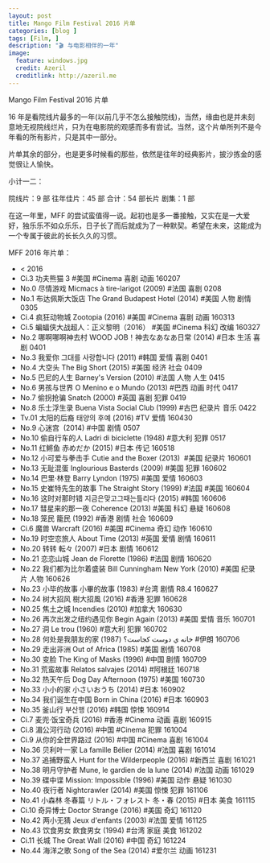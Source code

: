 ```yaml
---
layout: post
title: Mango Film Festival 2016 片单
categories: [blog ]
tags: [Film, ]
description: "🎬 与电影相伴的一年"
image:
  feature: windows.jpg
  credit: Azeril
  creditlink: http://azeril.me
---
```



Mango Film Festival 2016 片单


16 年是看院线片最多的一年(以前几乎不怎么接触院线)，当然，缘由也是并未刻意地无视院线烂片，只为在电影院的观感而多有尝试。当然，这个片单所列不是今年看的所有影片，只是其中一部分。

片单其余的部分，也是更多时候看的那些，依然是往年的经典影片，披沙拣金的感觉很让人愉快。

小计一二：

院线片：9 部
往年佳片：45 部
合计：54 部长片
剧集：1 部

在这一年里，MFF 的尝试蛮值得一说。起初也是多一番接触，又实在是一大爱好，独乐乐不如众乐乐，日子长了而后就成为了一种默契。希望在未来，这能成为一个专属于彼此的长长久久的习惯。


MFF 2016 年片单： 

 <ul>
      <li><span class="name">&lt; 2016</span></li><li><span class="name done">Ci.3 功夫熊猫 3 #美国  #Cinema 喜剧 动画 160207 </span></li><li><span class="name done">No.0 尽情游戏 Micmacs à tire-larigot&nbsp;(2009) #法国 喜剧 0208</span></li><li><span class="name done">No.1 布达佩斯大饭店 The Grand Budapest Hotel&nbsp;(2014) #美国 人物 剧情 0305</span></li><li><span class="name done">Ci.4 疯狂动物城 Zootopia&nbsp;(2016)  #美国 #Cinema 喜剧 动画 160313</span></li><li><span class="name done">Ci.5 蝙蝠侠大战超人：正义黎明（2016） #美国  #Cinema 科幻 改编 160327 </span></li><li><span class="name done">No.2 哪啊哪啊神去村 WOOD JOB！神去なあなあ日常&nbsp;(2014) #日本 生活 喜剧 0401</span></li><li><span class="name done">No.3 我爱你 그대를 사랑합니다&nbsp;(2011)  #韩国 爱情 喜剧 0401</span></li><li><span class="name done">No.4 大空头 The Big Short&nbsp;(2015) #美国 经济 社会 0409</span></li><li><span class="name done">No.5 巴尼的人生 Barney's Version&nbsp;(2010) #法国 人物 人生 0415</span></li><li><span class="name done">No.6 男孩与世界 O Menino e o Mundo&nbsp;(2013)  #巴西 动画 时代 0417</span></li><li><span class="name done">No.7 偷拐抢骗 Snatch&nbsp;(2000) #英国 喜剧 犯罪 0419</span></li><li><span class="name done">No.8 乐士浮生录 Buena Vista Social Club&nbsp;(1999) #古巴 纪录片 音乐 0422</span></li><li><span class="name done">Tv.01 太阳的后裔 태양의 후예&nbsp;(2016) #TV 爱情 160430</span></li><li><span class="name done">No.9 心迷宫 &nbsp;(2014) #中国 剧情 0507</span></li><li><span class="name done">No.10 偷自行车的人 Ladri di biciclette&nbsp;(1948) #意大利 犯罪 0517</span></li><li><span class="name done">No.11 红鳉鱼 赤めだか&nbsp;(2015) #日本 传记 160518 </span></li><li><span class="name done">No.12 小可爱与拳击手 Cutie and the Boxer (2013)&nbsp; #美国 纪录片 160601</span></li><li><span class="name done">No.13 无耻混蛋 Inglourious Basterds&nbsp;(2009) #美国 犯罪 160602</span></li><li><span class="name done">No.14  巴里·林登 Barry Lyndon&nbsp;(1975) #美国 爱情 160603</span></li><li><span class="name done">No.15 史崔特先生的故事 The Straight Story&nbsp;(1999) #法国 #美国 160604</span></li><li><span class="name done">No.16 这时对那时错 지금은맞고그때는틀리다&nbsp;(2015) #韩国 160606</span></li><li><span class="name done">No.17  彗星来的那一夜 Coherence&nbsp;(2013) #美国 科幻 悬疑 160608</span></li><li><span class="name done">No.18 笼民 籠民&nbsp;(1992) #香港 剧情 社会 160609</span></li><li><span class="name done">Ci.6 魔兽 Warcraft&nbsp;(2016) #美国 #Cinema  奇幻 动作 160610</span></li><li><span class="name done">No.19 时空恋旅人 About Time&nbsp;(2013) #英国 爱情 剧情 160611</span></li><li><span class="name done">No.20 转转 転々&nbsp;(2007) #日本 剧情 160612</span></li><li><span class="name done">No.21 恋恋山城 Jean de Florette&nbsp;(1986) #法国 剧情 160620</span></li><li><span class="name done">No.22 我们都为比尔着盛装 Bill Cunningham New York&nbsp;(2010) #美国 纪录片 人物 160626</span></li><li><span class="name done">No.23 小毕的故事 小畢的故事&nbsp;(1983) #台湾 剧情 R8.4 160627</span></li><li><span class="name done">No.24 树大招风 樹大招風&nbsp;(2016)  #香港 犯罪 160628</span></li><li><span class="name done">N0.25 焦土之城 Incendies&nbsp;(2010) #加拿大 160630</span></li><li><span class="name done">No.26 再次出发之纽约遇见你 Begin Again&nbsp;(2013) #美国 爱情 音乐 160701</span></li><li><span class="name done">No.27 洞 Le trou&nbsp;(1960) #意大利 犯罪 160702</span></li><li><span class="name done">No.28 何处是我朋友的家 خانه ي دوست كجاست؟&nbsp;(1987) #伊朗 160706</span></li><li><span class="name done">No.29 走出非洲 Out of Africa&nbsp;(1985) #美国 剧情 160708</span></li><li><span class="name done">No.30 变脸 The King of Masks&nbsp;(1996) #中国 剧情 160709</span></li><li><span class="name done">No.31 荒蛮故事 Relatos salvajes&nbsp;(2014) #阿根廷 160718</span></li><li><span class="name done">No.32 热天午后 Dog Day Afternoon&nbsp;(1975)  #美国 160730</span></li><li><span class="name done">No.33 小小的家 小さいおうち&nbsp;(2014) #日本 160902</span></li><li><span class="name done">No.34 我们诞生在中国 Born in China&nbsp;(2016) #日本 160903</span></li><li><span class="name done">No.35 釜山行 부산행&nbsp;(2016) #韩国 惊悚 160914</span></li><li><span class="name done">Ci.7 麦兜·饭宝奇兵&nbsp;(2016) #香港 #Cinema 动画 喜剧 160915</span></li><li><span class="name done">Ci.8 湄公河行动&nbsp;(2016) #中国 #Cinema 犯罪 161004 </span></li><li><span class="name done">Ci.9 从你的全世界路过&nbsp;(2016) #中国 #Cinema 喜剧 161004</span></li><li><span class="name done">No.36 贝利叶一家 La famille Bélier&nbsp;(2014) #法国 喜剧 161014</span></li><li><span class="name done">No.37 追捕野蛮人 Hunt for the Wilderpeople&nbsp;(2016) #新西兰 喜剧 161021</span></li><li><span class="name done">No.38 明月守护者 Mune, le gardien de la lune&nbsp;(2014) #法国 动画 161029</span></li><li><span class="name done">No.39 碟中谍 Mission: Impossible&nbsp;(1996) #美国 动作 悬疑 161030</span></li><li><span class="name done">No.40 夜行者 Nightcrawler&nbsp;(2014) #美国 惊悚 犯罪 161106</span></li><li><span class="name done">No.41 小森林 冬春篇 リトル・フォレスト 冬・春&nbsp;(2015) #日本 美食 161115</span></li><li><span class="name done">Ci.10 奇异博士 Doctor Strange&nbsp;(2016) #美国 奇幻 161120</span></li><li><span class="name done">No.42 两小无猜 Jeux d'enfants&nbsp;(2003)  #法国 爱情 161125</span></li><li><span class="name done">No.43 饮食男女 飲食男女&nbsp;(1994) #台湾 家庭 美食 161202</span></li><li><span class="name done">Ci.11 长城 The Great Wall (2016) #中国 奇幻 161224</span></li><li><span class="name done">No.44 海洋之歌 Song of the Sea (2014) #爱尔兰 动画 161231</span></li></ul>